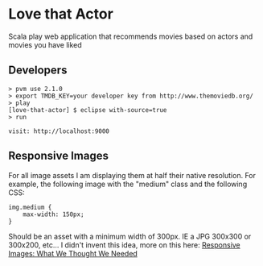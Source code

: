 Love that Actor
=====================================

Scala play web application that recommends movies based on actors and movies you have liked

Developers
----------
	> pvm use 2.1.0
	> export TMDB_KEY=your developer key from http://www.themoviedb.org/
	> play
	[love-that-actor] $ eclipse with-source=true
	> run
	
	visit: http://localhost:9000

Responsive Images
----------
For all image assets I am displaying them at half their native resolution. For example, the following image
with the "medium" class and the following CSS:

	img.medium {
		max-width: 150px;
	}
   
Should be an asset with a minimum width of 300px. IE a JPG 300x300 or 300x200, etc… I didn't invent this idea, more on this here: [Responsive Images: What We Thought We Needed](http://24ways.org/2012/responsive-images-what-we-thought-we-needed/)
